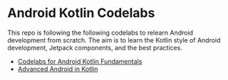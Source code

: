 # Android Kotlin Codelabs

This repo is following the following codelabs to relearn Android development from scratch. The aim is to learn the Kotlin style of Android development, Jetpack components, and the best practices.

* [Codelabs for Android Kotlin Fundamentals](https://developer.android.com/courses/kotlin-android-fundamentals/toc)
* [Advanced Android in Kotlin](https://developer.android.com/courses/kotlin-android-advanced/overview#lesson_1)
